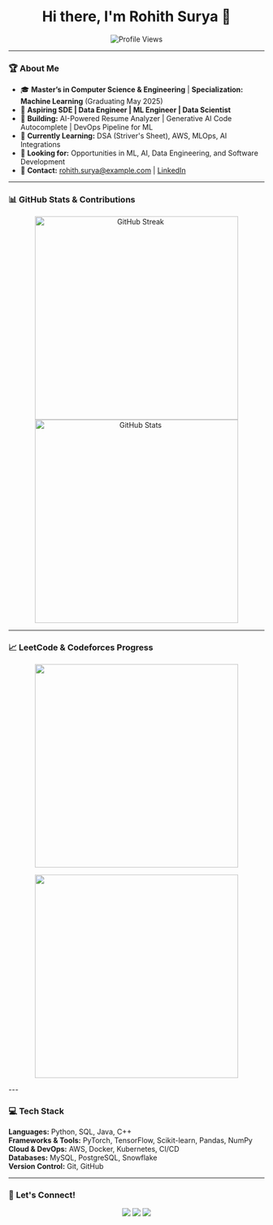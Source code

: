 <h1 align="center">Hi there, I'm Rohith Surya 👋</h1>

<p align="center">
  <img src="https://komarev.com/ghpvc/?username=rohith-surya&label=Profile%20Views&color=blue&style=plastic" alt="Profile Views">
</p>

---

### 🏆 **About Me**
- 🎓 **Master’s in Computer Science & Engineering** | **Specialization: Machine Learning** (Graduating May 2025)
- 💼 **Aspiring SDE | Data Engineer | ML Engineer | Data Scientist**
- 🚀 **Building:** AI-Powered Resume Analyzer | Generative AI Code Autocomplete | DevOps Pipeline for ML
- 🌱 **Currently Learning:** DSA (Striver's Sheet), AWS, MLOps, AI Integrations
- 📌 **Looking for:** Opportunities in ML, AI, Data Engineering, and Software Development
- 📩 **Contact:** [rohith.surya@example.com](mailto:rohith.surya@example.com) | [LinkedIn](https://linkedin.com/in/rohith-surya)

---

### 📊 **GitHub Stats & Contributions**
<p align="center">
  <img src="https://github-readme-streak-stats.herokuapp.com/?user=rohitsurya7393&theme=dark&hide_border=true" alt="GitHub Streak" width="400"/>
  <img src="https://github-readme-stats.vercel.app/api?username=rohitsurya7393&show_icons=true&theme=dark&hide_border=true" alt="GitHub Stats" width="400"/>
</p>

---

### 📈 **LeetCode & Codeforces Progress**
<p align="center">
  <img src="https://leetcard.jacoblin.cool/dante_msv?theme=dark&font=Karma&ext=heatmap" width="400">
</p>

<p align="center">
  <img src="https://cf.leed.at?user=rohithmsv" width="400"/>
</p>
---

### 💻 **Tech Stack**
**Languages:** Python, SQL, Java, C++  
**Frameworks & Tools:** PyTorch, TensorFlow, Scikit-learn, Pandas, NumPy  
**Cloud & DevOps:** AWS, Docker, Kubernetes, CI/CD  
**Databases:** MySQL, PostgreSQL, Snowflake  
**Version Control:** Git, GitHub  

---

### 💬 **Let's Connect!**
<p align="center">
  <a href="https://linkedin.com/in/rohith-moganti"><img src="https://img.shields.io/badge/LinkedIn-0077B5?style=for-the-badge&logo=linkedin&logoColor=white"/></a>
  <a href="https://github.com/rohitsurya7393"><img src="https://img.shields.io/badge/GitHub-100000?style=for-the-badge&logo=github&logoColor=white"/></a>
  <a href="mailto:rohitsurya9939@gmail.com"><img src="https://img.shields.io/badge/Email-D14836?style=for-the-badge&logo=gmail&logoColor=white"/></a>
</p>
